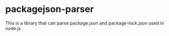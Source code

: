 # packagejson-parser
This is a library that can parse package.json and package-lock.json used in node.js
